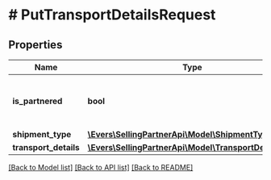# # PutTransportDetailsRequest

## Properties

Name | Type | Description | Notes
------------ | ------------- | ------------- | -------------
**is_partnered** | **bool** | Indicates whether a putTransportDetails request is for an Amazon-partnered carrier. |
**shipment_type** | [**\Evers\SellingPartnerApi\Model\ShipmentType**](ShipmentType.md) |  |
**transport_details** | [**\Evers\SellingPartnerApi\Model\TransportDetailInput**](TransportDetailInput.md) |  |

[[Back to Model list]](../../README.md#models) [[Back to API list]](../../README.md#endpoints) [[Back to README]](../../README.md)
